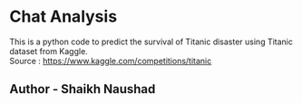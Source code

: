 # Chat Analysis
This is a python code to predict the survival of Titanic disaster using Titanic dataset from Kaggle.  
Source : https://www.kaggle.com/competitions/titanic
## Author - Shaikh Naushad
